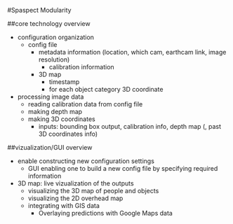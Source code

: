 #Spaspect Modularity

##core technology overview
- configuration organization
	- config file
		- metadata information (location, which cam, earthcam link, image resolution)
			- calibration information
		- 3D map
			- timestamp
			- for each object
				category
				3D coordinate
- processing image data
	- reading calibration data from config file
	- making depth map
	- making 3D coordinates
		- inputs: bounding box output, calibration info, depth map (, past 3D coordinates info)

##vizualization/GUI overview
- enable constructing new configuration settings
	- GUI enabling one to build a new config file by specifying required information
- 3D map: live vizualization of the outputs
	- visualizing the 3D map of people and objects
	- visualizing the 2D overhead map
	- integrating with GIS data
		- Overlaying predictions with Google Maps data
